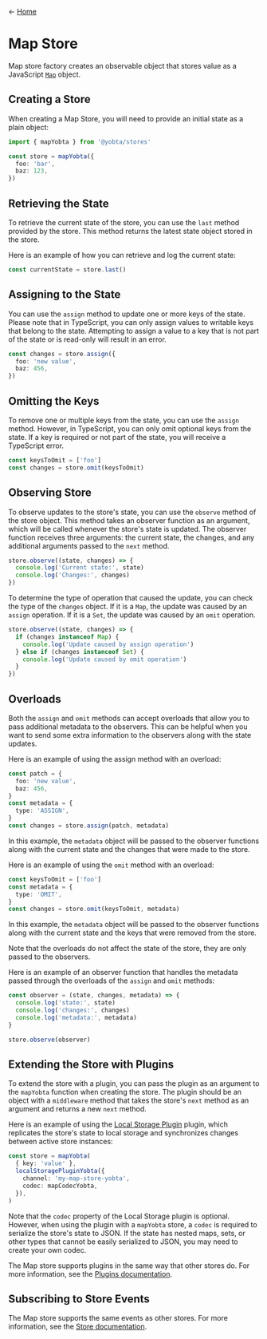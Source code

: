 &larr; [Home](../../../README.md)

# Map Store

Map store factory creates an observable object that stores value as a JavaScript [`Map`](https://developer.mozilla.org/en-US/docs/Web/JavaScript/Reference/Global_Objects/Map) object.

## Creating a Store

When creating a Map Store, you will need to provide an initial state as a plain object:

```ts
import { mapYobta } from '@yobta/stores'

const store = mapYobta({
  foo: 'bar',
  baz: 123,
})
```

## Retrieving the State

To retrieve the current state of the store, you can use the `last` method provided by the store. This method returns the latest state object stored in the store.

Here is an example of how you can retrieve and log the current state:

```ts
const currentState = store.last()
```

## Assigning to the State

You can use the `assign` method to update one or more keys of the state. Please note that in TypeScript, you can only assign values to writable keys that belong to the state. Attempting to assign a value to a key that is not part of the state or is read-only will result in an error.

```ts
const changes = store.assign({
  foo: 'new value',
  baz: 456,
})
```

## Omitting the Keys

To remove one or multiple keys from the state, you can use the `assign` method. However, in TypeScript, you can only omit optional keys from the state. If a key is required or not part of the state, you will receive a TypeScript error.

```ts
const keysToOmit = ['foo']
const changes = store.omit(keysToOmit)
```

## Observing Store

To observe updates to the store's state, you can use the `observe` method of the store object. This method takes an observer function as an argument, which will be called whenever the store's state is updated. The observer function receives three arguments: the current state, the changes, and any additional arguments passed to the `next` method.

```ts
store.observe((state, changes) => {
  console.log('Current state:', state)
  console.log('Changes:', changes)
})
```

To determine the type of operation that caused the update, you can check the type of the `changes` object. If it is a `Map`, the update was caused by an `assign` operation. If it is a `Set`, the update was caused by an `omit` operation.

```ts
store.observe((state, changes) => {
  if (changes instanceof Map) {
    console.log('Update caused by assign operation')
  } else if (changes instanceof Set) {
    console.log('Update caused by omit operation')
  }
})
```

## Overloads

Both the `assign` and `omit` methods can accept overloads that allow you to pass additional metadata to the observers. This can be helpful when you want to send some extra information to the observers along with the state updates.

Here is an example of using the assign method with an overload:

```ts
const patch = {
  foo: 'new value',
  baz: 456,
}
const metadata = {
  type: 'ASSIGN',
}
const changes = store.assign(patch, metadata)
```

In this example, the `metadata` object will be passed to the observer functions along with the current state and the changes that were made to the store.

Here is an example of using the `omit` method with an overload:

```ts
const keysToOmit = ['foo']
const metadata = {
  type: 'OMIT',
}
const changes = store.omit(keysToOmit, metadata)
```

In this example, the `metadata` object will be passed to the observer functions along with the current state and the keys that were removed from the store.

Note that the overloads do not affect the state of the store, they are only passed to the observers.

Here is an example of an observer function that handles the metadata passed through the overloads of the `assign` and `omit` methods:

```ts
const observer = (state, changes, metadata) => {
  console.log('state:', state)
  console.log('changes:', changes)
  console.log('metadata:', metadata)
}

store.observe(observer)
```

## Extending the Store with Plugins

To extend the store with a plugin, you can pass the plugin as an argument to the `mapYobta` function when creating the store. The plugin should be an object with a `middleware` method that takes the store's `next` method as an argument and returns a new `next` method.

Here is an example of using the [Local Storage Plugin](../../plugins/localStoragePluginYobta/index.md) plugin, which replicates the store's state to local storage and synchronizes changes between active store instances:

```ts
const store = mapYobta(
  { key: 'value' },
  localStoragePluginYobta({
    channel: 'my-map-store-yobta',
    codec: mapCodecYobta,
  }),
)
```

Note that the `codec` property of the Local Storage plugin is optional. However, when using the plugin with a `mapYobta` store, a `codec` is required to serialize the store's state to JSON. If the state has nested maps, sets, or other types that cannot be easily serialized to JSON, you may need to create your own codec.

The Map store supports plugins in the same way that other stores do. For more information, see the [Plugins documentation](../../plugins/index.md).

## Subscribing to Store Events

The Map store supports the same events as other stores. For more information, see the [Store documentation](../createStore/index.md).
